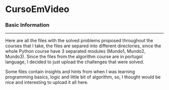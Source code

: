 # CursoEmVideo

### Basic Information

---

Here are all the files with the solved problems proposed throughout the courses that I take, the files are separed into different directories, since the whole Python course have 3 separated modules (Mundo1, Mundo2, Mundo3). Since the files from the algorithm course are in portugol language, I decided to just upload the challenges that were solved. 

Some files contain insights and hints from when I was learning programming basics, logic and little bit of algorithm, so, I thought would be nice and interesting to upload it all here. 


